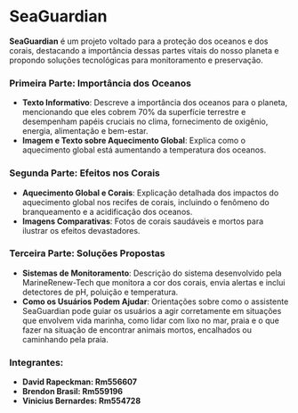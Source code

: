 # SeaGuardian

**SeaGuardian** é um projeto voltado para a proteção dos oceanos e dos corais, destacando a importância dessas partes vitais do nosso planeta e propondo soluções tecnológicas para monitoramento e preservação.


### Primeira Parte: Importância dos Oceanos

- **Texto Informativo**: Descreve a importância dos oceanos para o planeta, mencionando que eles cobrem 70% da superfície terrestre e desempenham papéis cruciais no clima, fornecimento de oxigênio, energia, alimentação e bem-estar.
- **Imagem e Texto sobre Aquecimento Global**: Explica como o aquecimento global está aumentando a temperatura dos oceanos.

### Segunda Parte: Efeitos nos Corais

- **Aquecimento Global e Corais**: Explicação detalhada dos impactos do aquecimento global nos recifes de corais, incluindo o fenômeno do branqueamento e a acidificação dos oceanos.
- **Imagens Comparativas**: Fotos de corais saudáveis e mortos para ilustrar os efeitos devastadores.

### Terceira Parte: Soluções Propostas

- **Sistemas de Monitoramento**: Descrição do sistema desenvolvido pela MarineRenew-Tech que monitora a cor dos corais, envia alertas e inclui detectores de pH, poluição e temperatura.
- **Como os Usuários Podem Ajudar**: Orientações sobre como o assistente SeaGuardian pode guiar os usuários a agir corretamente em situações que envolvem vida marinha, como lidar com lixo no mar, praia e o que fazer na situação de encontrar animais mortos, encalhados ou caminhando pela praia.

### Integrantes:

- **David Rapeckman: Rm556607**
- **Brendon Brasil: Rm559196**
- **Vinicius Bernardes: Rm554728**
